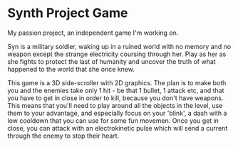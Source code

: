 # Synth Project Game
 My passion project, an independent game I'm working on.

Syn is a military soldier, waking up in a ruined world with no memory and no weapon except the strange electricity coursing through her.
Play as her as she fights to protect the last of humanity and uncover the truth of what happened to the world that she once knew.

This game is a 3D side-scroller with 2D graphics. The plan is to make both you and the enemies take only 1 hit - be that 1 bullet, 1 attack etc, and that you have to get in close in order to kill, because you don't have weapons. This means that you'll need to play around all the objects in the level, use them to your advantage, and especially focus on your 'blink', a dash with a low cooldown that you can use for some fun movemen. Once you get in close, you can attack with an electrokinetic pulse which will send a current through the enemy to stop their heart.